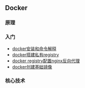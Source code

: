 ## Docker

### 原理

### 入门

- [docker安装和命令解释](docker安装和命令解释.md)
- [docker搭建私有registry](docker搭建私有registry.md)
- [docker registry配置nginx反向代理](docker%20registry配置nginx反向代理.md)
- [docker创建基础镜像](docker创建基础镜像.md)

### 核心技术

